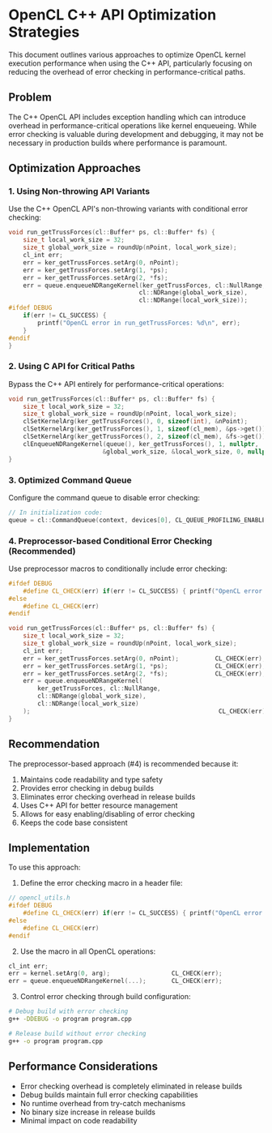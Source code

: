 # OpenCL C++ API Optimization Strategies

This document outlines various approaches to optimize OpenCL kernel execution performance when using the C++ API, particularly focusing on reducing the overhead of error checking in performance-critical paths.

## Problem

The C++ OpenCL API includes exception handling which can introduce overhead in performance-critical operations like kernel enqueueing. While error checking is valuable during development and debugging, it may not be necessary in production builds where performance is paramount.

## Optimization Approaches

### 1. Using Non-throwing API Variants

Use the C++ OpenCL API's non-throwing variants with conditional error checking:

```cpp
void run_getTrussForces(cl::Buffer* ps, cl::Buffer* fs) {
    size_t local_work_size = 32;
    size_t global_work_size = roundUp(nPoint, local_work_size);
    cl_int err;
    err = ker_getTrussForces.setArg(0, nPoint);
    err = ker_getTrussForces.setArg(1, *ps);
    err = ker_getTrussForces.setArg(2, *fs);
    err = queue.enqueueNDRangeKernel(ker_getTrussForces, cl::NullRange, 
                                    cl::NDRange(global_work_size), 
                                    cl::NDRange(local_work_size));
#ifdef DEBUG
    if(err != CL_SUCCESS) {
        printf("OpenCL error in run_getTrussForces: %d\n", err);
    }
#endif
}
```

### 2. Using C API for Critical Paths

Bypass the C++ API entirely for performance-critical operations:

```cpp
void run_getTrussForces(cl::Buffer* ps, cl::Buffer* fs) {
    size_t local_work_size = 32;
    size_t global_work_size = roundUp(nPoint, local_work_size);
    clSetKernelArg(ker_getTrussForces(), 0, sizeof(int), &nPoint);
    clSetKernelArg(ker_getTrussForces(), 1, sizeof(cl_mem), &ps->get());
    clSetKernelArg(ker_getTrussForces(), 2, sizeof(cl_mem), &fs->get());
    clEnqueueNDRangeKernel(queue(), ker_getTrussForces(), 1, nullptr,
                          &global_work_size, &local_work_size, 0, nullptr, nullptr);
}
```

### 3. Optimized Command Queue

Configure the command queue to disable error checking:

```cpp
// In initialization code:
queue = cl::CommandQueue(context, devices[0], CL_QUEUE_PROFILING_ENABLE);  // No error checking
```

### 4. Preprocessor-based Conditional Error Checking (Recommended)

Use preprocessor macros to conditionally include error checking:

```cpp
#ifdef DEBUG
    #define CL_CHECK(err) if(err != CL_SUCCESS) { printf("OpenCL error: %d\n", err); }
#else
    #define CL_CHECK(err)
#endif

void run_getTrussForces(cl::Buffer* ps, cl::Buffer* fs) {
    size_t local_work_size = 32;
    size_t global_work_size = roundUp(nPoint, local_work_size);
    cl_int err;
    err = ker_getTrussForces.setArg(0, nPoint);          CL_CHECK(err);
    err = ker_getTrussForces.setArg(1, *ps);             CL_CHECK(err);
    err = ker_getTrussForces.setArg(2, *fs);             CL_CHECK(err);
    err = queue.enqueueNDRangeKernel(
        ker_getTrussForces, cl::NullRange, 
        cl::NDRange(global_work_size), 
        cl::NDRange(local_work_size)
    );                                                    CL_CHECK(err);
}
```

## Recommendation

The preprocessor-based approach (#4) is recommended because it:
1. Maintains code readability and type safety
2. Provides error checking in debug builds
3. Eliminates error checking overhead in release builds
4. Uses C++ API for better resource management
5. Allows for easy enabling/disabling of error checking
6. Keeps the code base consistent

## Implementation

To use this approach:

1. Define the error checking macro in a header file:
```cpp
// opencl_utils.h
#ifdef DEBUG
    #define CL_CHECK(err) if(err != CL_SUCCESS) { printf("OpenCL error: %d\n", err); }
#else
    #define CL_CHECK(err)
#endif
```

2. Use the macro in all OpenCL operations:
```cpp
cl_int err;
err = kernel.setArg(0, arg);                 CL_CHECK(err);
err = queue.enqueueNDRangeKernel(...);       CL_CHECK(err);
```

3. Control error checking through build configuration:
```bash
# Debug build with error checking
g++ -DDEBUG -o program program.cpp

# Release build without error checking
g++ -o program program.cpp
```

## Performance Considerations

- Error checking overhead is completely eliminated in release builds
- Debug builds maintain full error checking capabilities
- No runtime overhead from try-catch mechanisms
- No binary size increase in release builds
- Minimal impact on code readability
